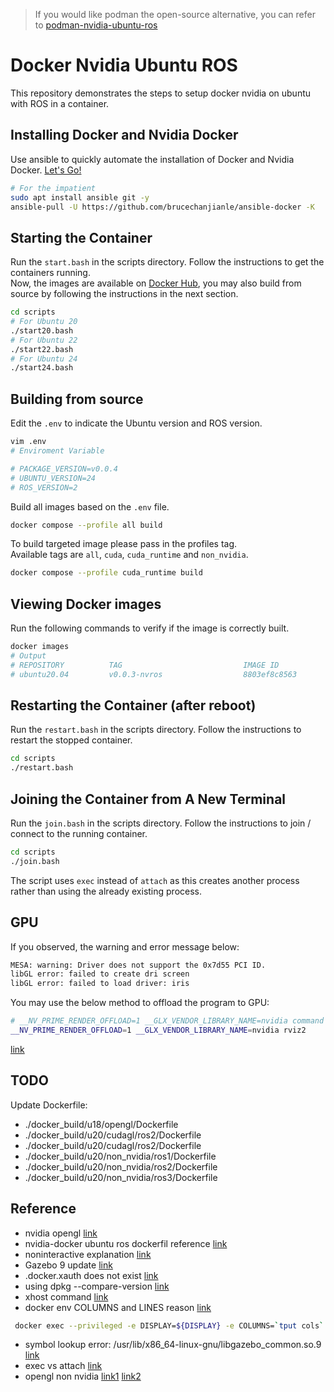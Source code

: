 > If you would like podman the open-source alternative,
> you can refer to [podman-nvidia-ubuntu-ros](https://github.com/BruceChanJianLe/podman-nvidia-ubuntu-ros)

# Docker Nvidia Ubuntu ROS

This repository demonstrates the steps to setup docker nvidia on ubuntu with ROS in a container.

## Installing Docker and Nvidia Docker

Use ansible to quickly automate the installation of Docker and Nvidia Docker.
[Let's Go!](https://github.com/BruceChanJianLe/ansible-docker)

```bash
# For the impatient
sudo apt install ansible git -y
ansible-pull -U https://github.com/brucechanjianle/ansible-docker -K
```


## Starting the Container

Run the `start.bash` in the scripts directory. Follow the instructions to get the containers running.  
Now, the images are available on [Docker Hub](https://hub.docker.com/u/brucechanjianle),
you may also build from source by following the instructions in the next section.

```bash
cd scripts
# For Ubuntu 20
./start20.bash
# For Ubuntu 22
./start22.bash
# For Ubuntu 24
./start24.bash
```

## Building from source

Edit the `.env` to indicate the Ubuntu version and ROS version.  

```bash
vim .env
# Enviroment Variable

# PACKAGE_VERSION=v0.0.4
# UBUNTU_VERSION=24
# ROS_VERSION=2
```

Build all images based on the `.env` file.  
```bash
docker compose --profile all build
```

To build targeted image please pass in the profiles tag.  
Available tags are `all`, `cuda`, `cuda_runtime` and `non_nvidia`.  

```bash
docker compose --profile cuda_runtime build
```

## Viewing Docker images

Run the following commands to verify if the image is correctly built.  
```bash
docker images
# Output
# REPOSITORY          TAG                           IMAGE ID            CREATED             SIZE
# ubuntu20.04         v0.0.3-nvros                  8803ef8c8563        3 hours ago         3.32GB
```


## Restarting the Container (after reboot)

Run the `restart.bash` in the scripts directory. Follow the instructions to restart the stopped container.  
```bash
cd scripts
./restart.bash
```

## Joining the Container from A New Terminal

Run the `join.bash` in the scripts directory. Follow the instructions to join / connect to the running container.  
```bash
cd scripts
./join.bash
```
The script uses `exec` instead of `attach` as this creates another process rather than using the already existing process.  

## GPU

If you observed, the warning and error message below:  
```bash
MESA: warning: Driver does not support the 0x7d55 PCI ID.
libGL error: failed to create dri screen
libGL error: failed to load driver: iris
```

You may use the below method to offload the program to GPU:  
```bash
# __NV_PRIME_RENDER_OFFLOAD=1 __GLX_VENDOR_LIBRARY_NAME=nvidia command
__NV_PRIME_RENDER_OFFLOAD=1 __GLX_VENDOR_LIBRARY_NAME=nvidia rviz2
```
[link](https://wiki.archlinux.org/title/PRIME)

## TODO

Update Dockerfile:
- ./docker_build/u18/opengl/Dockerfile
- ./docker_build/u20/cudagl/ros2/Dockerfile
- ./docker_build/u20/cudagl/ros2/Dockerfile
- ./docker_build/u20/non_nvidia/ros1/Dockerfile
- ./docker_build/u20/non_nvidia/ros2/Dockerfile
- ./docker_build/u20/non_nvidia/ros3/Dockerfile

## Reference
- nvidia opengl [link](https://hub.docker.com/r/nvidia/opengl)
- nvidia-docker ubuntu ros dockerfil reference [link](https://github.com/osrf/subt/blob/master/docker/subt_sim_entry/Dockerfile)
- noninteractive explanation [link](https://linuxhint.com/debian_frontend_noninteractive/)
- Gazebo 9 update [link](http://gazebosim.org/tutorials?cat=install&tut=install_ubuntu&ver=9.0)
- .docker.xauth does not exist [link](https://github.com/lbeaucourt/Object-detection/issues/7)
- using dpkg --compare-version [link](https://mike632t.wordpress.com/2017/03/02/compairing-version-numbers-using-dpkg/)
- xhost command [link](https://unix.stackexchange.com/questions/177557/what-does-this-xhost-command-do)
- docker env COLUMNS and LINES reason [link](https://codeslake.github.io/ubuntu/installation/when-terminal-created-from-docker-exec-has-strange-behaviour-abnormal-size-command-vanishing/)
```bash
 docker exec --privileged -e DISPLAY=${DISPLAY} -e COLUMNS=`tput cols` -e LINES=`tput lines` -ti ${arr[$CONTAINERNAME]} bash
```
- symbol lookup error: /usr/lib/x86_64-linux-gnu/libgazebo_common.so.9 [link](https://answers.gazebosim.org//question/22071/symbol-lookup-error-both-instalation-methods/)
- exec vs attach [link](https://stackoverflow.com/questions/30960686/difference-between-docker-attach-and-docker-exec)
- opengl non nvidia [link1](https://medium.com/@benjamin.botto/opengl-and-cuda-applications-in-docker-af0eece000f1) [link2](https://github.com/utensils/docker-opengl)
